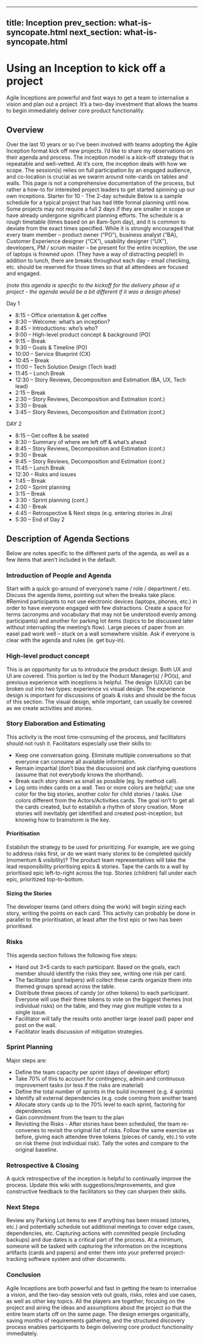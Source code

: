 
---
title: Inception
prev_section: what-is-syncopate.html
next_section: what-is-syncopate.html
---


# Using an Inception to kick off a project

Agile Inceptions are powerful and fast ways to get a team to internalise a vision and plan out a project. It’s a two-day investment that allows the teams to begin immediately deliver core product functionality.

## Overview
Over the last 10 years or so I’ve been involved with teams adopting the Agile Inception format kick off new projects. I’d like to share my observations on their agenda and process.
The inception model is a kick-off strategy that is repeatable and well-vetted. At it’s core, the inception deals with how we scope. The session(s) relies on full participation by an engaged audience, and co-location is crucial as we swarm around note-cards on tables and walls.
This page is not a comprehensive documentation of the process, but rather a how-to for interested project leaders to get started spinning up our own inceptions. Starter for 10 - The 2-day schedule
Below is a sample schedule for a typical project that has had little formal planning until now. Some projects may not require a full 2 days if they are smaller in scope or have already undergone significant planning efforts. The schedule is a rough timetable (times based on an 8am-5pm day), and it is common to deviate from the exact times specified.
While it is strongly encouraged that every team member – product owner (“PO”), business analyst (“BA), Customer Experience designer (“CX”), usability designer (“UX”), developers, PM / scrum master – be present for the entire inception, the use of laptops is frowned upon. (They have a way of distracting people!) In addition to lunch, there are breaks throughout each day – email checking, etc. should be reserved for those times so that all attendees are focused and engaged.

*(note this agenda is specific to the kickoff for the delivery phase of a project - the agenda would be a bit different if it was a design phase)*

Day 1
* 8:15 – Office orientation & get coffee
* 8:30 – Welcome: what’s an inception?
* 8:45 – Introductions: who’s who?
* 9:00 – High-level product concept & background (PO)
* 9:15 – Break
* 9:30 – Goals & Timeline (PO)
* 10:00 – Service Blueprint (CX)
* 10:45 – Break
* 11:00 – Tech Solution Design (Tech lead)
* 11:45 – Lunch Break
* 12:30 – Story Reviews, Decomposition and Estimation (BA, UX, Tech lead)
* 2:15 – Break
* 2:30 – Story Reviews, Decomposition and Estimation (cont.)
* 3:30 – Break
* 3:45 – Story Reviews, Decomposition and Estimation (cont.)

DAY 2
* 8:15 – Get coffee & be seated
* 8:30 – Summary of where we left off & what’s ahead
* 8:45 – Story Reviews, Decomposition and Estimation (cont.)
* 9:30 – Break
* 9:45 – Story Reviews, Decomposition and Estimation (cont.)
* 11:45 – Lunch Break
* 12:30 – Risks and issues
* 1:45 – Break
* 2:00 – Sprint planning
* 3:15 – Break
* 3:30 - Sprint planning (cont.)
* 4:30 - Break
* 4:45 – Retrospective & Next steps (e.g. entering stories in Jira)
* 5:30 – End of Day 2
## Description of Agenda Sections

Below are notes specific to the different parts of the agenda, as well as a few items that aren’t included in the default.

### Introduction of People and Agenda
Start with a quick go-around of everyone’s name / role / department / etc.
Discuss the agenda items, pointing out when the breaks take place.
#Remind participants to not use electronic devices (laptops, phones, etc.) in order to have everyone engaged with few distractions.
Create a space for terms (acronyms and vocabulary that may not be understood evenly among participants) and another for parking lot items (topics to be discussed later without interrupting the meeting’s flow). Large pieces of paper from an easel pad work well – stuck on a wall somewhere visible.
Ask if everyone is clear with the agenda and rules (ie. get buy-in).

### High-level product concept
This is an opportunity for us to introduce the product design. Both UX and UI are covered.
This portion is led by the Product Manager(s) / PO(s), and previous experience with inceptions is helpful.
The design (UX/UI) can be broken out into two types: experience vs visual design. The experience design is important for discussions of goals & risks and should be the focus of this section. The visual design, while important, can usually be covered as we create activities and stories.

### Story Elaboration and Estimating
This activity is the most time-consuming of the process, and facilitators should not rush it. Facilitators especially use their skills to:
* Keep one conversation going. Eliminate multiple conversations so that everyone can consume all available information.
* Remain impartial (don’t bias the discussion) and ask clarifying questions (assume that not everybody knows the shorthand).
* Break each story down as small as possible (eg. by method call).
* Log onto index cards on a wall. Two or more colors are helpful; use one color for the big stories, another color for child stories / tasks. Use colors different from the Actors/Activities cards.
The goal isn’t to get all the cards created, but to establish a rhythm of story creation. More stories will inevitably get identified and created post-inception, but knowing how to brainstorm is the key.
#### Prioritisation
Establish the strategy to be used for prioritizing. For example, are we going to address risks first, or do we want many stories to be completed quickly (momentum & visibility)? The product team representatives will take the lead responsibility prioritising epics & stories.
Tape the cards to a wall by prioritised epic left-to-right across the top. Stories (children) fall under each epic, prioritized top-to-bottom.
#### Sizing the Stories
The developer teams (and others doing the work) will begin sizing each story, writing the points on each card. This activity can probably be done in parallel to the prioritisation, at least after the first epic or two has been prioritised.

### Risks
This agenda section follows the following five steps:
* Hand out 3×5 cards to each participant. Based on the goals, each member should identify the risks they see, writing one risk per card.
* The facilitator (and helpers) will collect these cards organize them into themed groups spread across the table.
* Distribute three pieces of candy (or other tokens) to each participant. Everyone will use their three tokens to vote on the biggest themes (not individual risks) on the table, and they may give multiple votes to a single issue.
* Facilitator will tally the results onto another large (easel pad) paper and post on the wall.
* Facilitator leads discussion of mitigation strategies.

### Sprint Planning
Major steps are:
* Define the team capacity per sprint (days of developer effort)
* Take 70% of this to account for contingency, admin and continuous improvement tasks (or less if the risks are material)
* Define the total number of sprints in the build increment (e.g. 4 sprints)
* Identify all external dependencies (e.g. code coming from another team)
* Allocate story cards up to the 70% level to each sprint, factoring for dependencies
* Gain commitment from the team to the plan
* Revisiting the Risks - After stories have been scheduled, the team re-convenes to revisit the original list of risks. Follow the same exercise as before, giving each attendee three tokens (pieces of candy, etc.) to vote on risk theme (not individual risk). Tally the votes and compare to the original baseline.

### Retrospective & Closing
A quick retrospective of the inception is helpful to continually improve the process. Update this wiki with suggestions/improvements, and give constructive feedback to the facilitators so they can sharpen their skills.
### Next Steps
Review any Parking Lot items to see if anything has been missed (stories, etc.) and potentially schedule out additional meetings to cover edge cases, dependencies, etc.
Capturing actions with committed people (including backups) and due dates is a critical part of the process. At a minimum, someone will be tasked with capturing the information on the inceptions artifacts (cards and papers) and enter them into your preferred project-tracking software system and other documents.

### Conclusion
Agile Inceptions are both powerful and fast in getting the team to internalise a vision, and the two-day session vets out goals, risks, roles and use cases, as well as other key topics.  All the players are together, focusing on the project and airing the ideas and assumptions about the project so that the entire team starts off on the same page. The design emerges organically, saving months of requirements gathering, and the structured discovery process enables participants to begin delivering core product functionality immediately.
